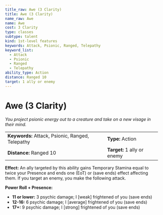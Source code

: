 ```yaml
---
title_raw: Awe (3 Clarity)
title: Awe (3 Clarity)
name_raw: Awe
name: Awe
cost: 3 Clarity
type: classes
subtype: talent
kind: 1st-level features
keywords: Attack, Psionic, Ranged, Telepathy
keyword_list:
  - Attack
  - Psionic
  - Ranged
  - Telepathy
ability_type: Action
distance: Ranged 10
target: 1 ally or enemy
---
```


# Awe (3 Clarity)

*You project psionic energy out to a creature and take on a new visage in their mind.*

|                                                  |                             |
| :----------------------------------------------- | :-------------------------- |
| **Keywords:** Attack, Psionic, Ranged, Telepathy | **Type:** Action            |
| **Distance:** Ranged 10                          | **Target:** 1 ally or enemy |

**Effect:** An ally targeted by this ability gains Temporary Stamina equal to twice your Presence and ends one (EoT) or (save ends) effect affecting them. If you target an enemy, you make the following attack.

**Power Roll + Presence:**

- **11 or lower:** 3 psychic damage; I \[weak\] frightened of you (save ends)
- **12-16:** 6 psychic damage; I \[average\] frightened of you (save ends)
- **17+:** 9 psychic damage; I \[strong\] frightened of you (save ends)
